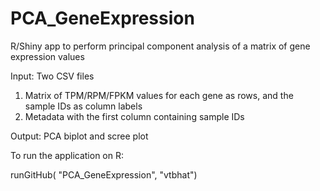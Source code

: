 # PCA_GeneExpression
R/Shiny app to perform principal component analysis of a matrix of gene expression values

Input: Two CSV files
1. Matrix of TPM/RPM/FPKM values for each gene as rows, and the sample IDs as column labels
2. Metadata with the first column containing sample IDs

Output: PCA biplot and scree plot


To run the application on R:

runGitHub( "PCA_GeneExpression", "vtbhat")
